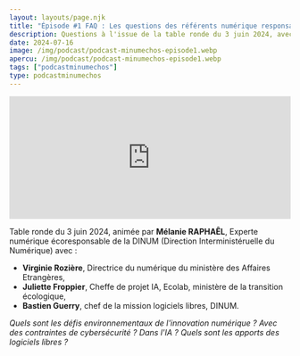 ```yaml
---
layout: layouts/page.njk
title: "Épisode #1 FAQ : Les questions des référents numérique responsable"
description: Questions à l'issue de la table ronde du 3 juin 2024, avec Virginie Rozière, Juliette Froppier, Bastien Guerry et animée par Mélanie Raphaël. Quels sont les défis environnementaux de l'innovation numérique ?
date: 2024-07-16
image: /img/podcast/podcast-minumechos-episode1.webp
apercu: /img/podcast/podcast-minumechos-episode1.webp
tags: ["podcastminumechos"]
type: podcastminumechos
---
```

<!-- intégration Acast -->

<iframe src="https://embed.acast.com/$/669e18c83847f8c1a590bc69/66a250f88f24d109f2186db2?" frameBorder="0" width="100%" height="220px" allow="autoplay"></iframe>


<!-- légende du podcast-->

<!-- forcer un saut de ligne-->
</br>

Table ronde du 3 juin 2024, animée par **Mélanie RAPHAÊL**, Experte numérique écoresponsable de la DINUM (Direction Interministéruelle du Numérique) avec :
* **Virginie Rozière**, Directrice du numérique du ministère des Affaires Etrangères,
* **Juliette Froppier**, Cheffe de projet IA, Ecolab, ministère de la transition écologique,
* **Bastien Guerry**, chef de la mission logiciels libres, DINUM.

*Quels sont les défis environnementaux de l'innovation numérique ? Avec des contraintes de cybersécurité ? Dans l'IA ? Quels sont les apports des logiciels libres ?*


